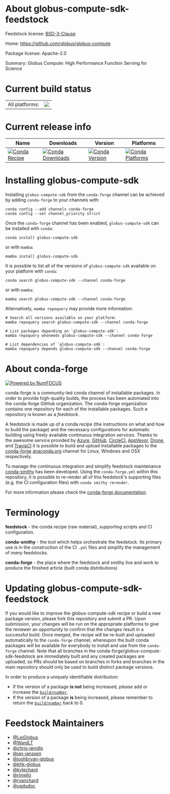 About globus-compute-sdk-feedstock
==================================

Feedstock license: [BSD-3-Clause](https://github.com/conda-forge/globus-compute-sdk-feedstock/blob/main/LICENSE.txt)

Home: https://github.com/globus/globus-compute

Package license: Apache-2.0

Summary: Globus Compute: High Performance Function Serving for Science

Current build status
====================


<table><tr><td>All platforms:</td>
    <td>
      <a href="https://dev.azure.com/conda-forge/feedstock-builds/_build/latest?definitionId=19557&branchName=main">
        <img src="https://dev.azure.com/conda-forge/feedstock-builds/_apis/build/status/globus-compute-sdk-feedstock?branchName=main">
      </a>
    </td>
  </tr>
</table>

Current release info
====================

| Name | Downloads | Version | Platforms |
| --- | --- | --- | --- |
| [![Conda Recipe](https://img.shields.io/badge/recipe-globus--compute--sdk-green.svg)](https://anaconda.org/conda-forge/globus-compute-sdk) | [![Conda Downloads](https://img.shields.io/conda/dn/conda-forge/globus-compute-sdk.svg)](https://anaconda.org/conda-forge/globus-compute-sdk) | [![Conda Version](https://img.shields.io/conda/vn/conda-forge/globus-compute-sdk.svg)](https://anaconda.org/conda-forge/globus-compute-sdk) | [![Conda Platforms](https://img.shields.io/conda/pn/conda-forge/globus-compute-sdk.svg)](https://anaconda.org/conda-forge/globus-compute-sdk) |

Installing globus-compute-sdk
=============================

Installing `globus-compute-sdk` from the `conda-forge` channel can be achieved by adding `conda-forge` to your channels with:

```
conda config --add channels conda-forge
conda config --set channel_priority strict
```

Once the `conda-forge` channel has been enabled, `globus-compute-sdk` can be installed with `conda`:

```
conda install globus-compute-sdk
```

or with `mamba`:

```
mamba install globus-compute-sdk
```

It is possible to list all of the versions of `globus-compute-sdk` available on your platform with `conda`:

```
conda search globus-compute-sdk --channel conda-forge
```

or with `mamba`:

```
mamba search globus-compute-sdk --channel conda-forge
```

Alternatively, `mamba repoquery` may provide more information:

```
# Search all versions available on your platform:
mamba repoquery search globus-compute-sdk --channel conda-forge

# List packages depending on `globus-compute-sdk`:
mamba repoquery whoneeds globus-compute-sdk --channel conda-forge

# List dependencies of `globus-compute-sdk`:
mamba repoquery depends globus-compute-sdk --channel conda-forge
```


About conda-forge
=================

[![Powered by
NumFOCUS](https://img.shields.io/badge/powered%20by-NumFOCUS-orange.svg?style=flat&colorA=E1523D&colorB=007D8A)](https://numfocus.org)

conda-forge is a community-led conda channel of installable packages.
In order to provide high-quality builds, the process has been automated into the
conda-forge GitHub organization. The conda-forge organization contains one repository
for each of the installable packages. Such a repository is known as a *feedstock*.

A feedstock is made up of a conda recipe (the instructions on what and how to build
the package) and the necessary configurations for automatic building using freely
available continuous integration services. Thanks to the awesome service provided by
[Azure](https://azure.microsoft.com/en-us/services/devops/), [GitHub](https://github.com/),
[CircleCI](https://circleci.com/), [AppVeyor](https://www.appveyor.com/),
[Drone](https://cloud.drone.io/welcome), and [TravisCI](https://travis-ci.com/)
it is possible to build and upload installable packages to the
[conda-forge](https://anaconda.org/conda-forge) [anaconda.org](https://anaconda.org/)
channel for Linux, Windows and OSX respectively.

To manage the continuous integration and simplify feedstock maintenance
[conda-smithy](https://github.com/conda-forge/conda-smithy) has been developed.
Using the ``conda-forge.yml`` within this repository, it is possible to re-render all of
this feedstock's supporting files (e.g. the CI configuration files) with ``conda smithy rerender``.

For more information please check the [conda-forge documentation](https://conda-forge.org/docs/).

Terminology
===========

**feedstock** - the conda recipe (raw material), supporting scripts and CI configuration.

**conda-smithy** - the tool which helps orchestrate the feedstock.
                   Its primary use is in the construction of the CI ``.yml`` files
                   and simplify the management of *many* feedstocks.

**conda-forge** - the place where the feedstock and smithy live and work to
                  produce the finished article (built conda distributions)


Updating globus-compute-sdk-feedstock
=====================================

If you would like to improve the globus-compute-sdk recipe or build a new
package version, please fork this repository and submit a PR. Upon submission,
your changes will be run on the appropriate platforms to give the reviewer an
opportunity to confirm that the changes result in a successful build. Once
merged, the recipe will be re-built and uploaded automatically to the
`conda-forge` channel, whereupon the built conda packages will be available for
everybody to install and use from the `conda-forge` channel.
Note that all branches in the conda-forge/globus-compute-sdk-feedstock are
immediately built and any created packages are uploaded, so PRs should be based
on branches in forks and branches in the main repository should only be used to
build distinct package versions.

In order to produce a uniquely identifiable distribution:
 * If the version of a package **is not** being increased, please add or increase
   the [``build/number``](https://docs.conda.io/projects/conda-build/en/latest/resources/define-metadata.html#build-number-and-string).
 * If the version of a package **is** being increased, please remember to return
   the [``build/number``](https://docs.conda.io/projects/conda-build/en/latest/resources/define-metadata.html#build-number-and-string)
   back to 0.

Feedstock Maintainers
=====================

* [@LeiGlobus](https://github.com/LeiGlobus/)
* [@WardLT](https://github.com/WardLT/)
* [@chris-janidlo](https://github.com/chris-janidlo/)
* [@jan-janssen](https://github.com/jan-janssen/)
* [@joshbryan-globus](https://github.com/joshbryan-globus/)
* [@khk-globus](https://github.com/khk-globus/)
* [@kylechard](https://github.com/kylechard/)
* [@rjmello](https://github.com/rjmello/)
* [@ryanchard](https://github.com/ryanchard/)
* [@yadudoc](https://github.com/yadudoc/)

